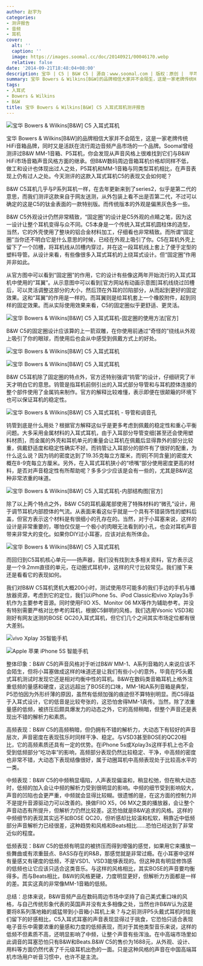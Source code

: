 ```yaml
---
author: 赵宇为
categories:
- 测评报告
- 音频
- 耳机
cover:
  alt: ''
  caption: ''
  image: https://images.soomal.cc/doc/20140921/00046170.webp
  relative: false
date: '2014-09-21T18:48:04+08:00'
description: 宝华 | C5 | B&W C5 | 源自：www.soomal.com | 版权：原创 |  平均/总评分：09.28/464
summary: 宝华 Bowers & Wilkins[B&W]的品牌相信大家并不会陌生，这是一家老牌传统HiFi音箱品牌，同时又是活跃在流行周边音频产品市场的一个品牌。我们曾经测评过B&W的MM-1和P5，它们风格显然已经不是B&W追求的HiFi。而C5这款入耳式耳机的表现会如何呢？
tags:
- 入耳式
- Bowers & Wilkins
- B&W
title: 宝华 Bowers & Wilkins[B&W] C5 入耳式耳机测评报告
---
```


![宝华 Bowers & Wilkins[B&W] C5 入耳式耳机](https://images.soomal.cc/doc/20140810/00044842.webp)



宝华 Bowers & Wilkins[B&W]的品牌相信大家并不会陌生，这是一家老牌传统HiFi音箱品牌，同时又是活跃在流行周边音频产品市场的一个品牌。Soomal曾经测评过B&W MM-1音箱、P5耳机，你会发现从声音风格上很难找到它们与B&W HiFi市场音箱声音风格方面的继承。但B&W数码周边音箱耳机价格却同样不低，做工和设计也体现出过人之处，P5耳机和MM-1音箱与同类型耳机相比，在声音表现上仍有过人之处。今天测评的这款入耳式耳机C5的表现又会如何呢？



B&W C5耳机几乎与P系列耳机一样，在去年更新来到了series2，似乎是第二代的意思，而我们测评这款来自于网友送测，从外包装上看不出是否第二代，不过可以确定的这是C5的钛金表面的一款特别版。而传统版本的外观是偏黑灰色多一些。



B&W C5外观设计仍然非常精致，“固定圈”的设计是C5外观的点睛之笔，因为这一设计让整个耳机变得与众不同。C5本身是一个传统入耳式耳机圆柱体的造型，当然，它的外壳使用了整块的铝合金材料加工，仔细看也非常精致。而所谓“固定圈”当你还不明白它是什么意思的时候，已经在外观上吸引了你。C5在耳机外壳上留下了一个凹槽，将耳机线从凹槽内穿过，并在这一段耳机线上套上了便于定型的塑料导管。从设计来看，有些像很多入耳式耳机的上绕耳式设计。但“固定圈”作用并非如此。



从官方图中可以看到“固定圈”的作用，它的设计有些像这两年开始流行的入耳式耳机中使用的“耳翼”。从示意图中可以看到[官方网站有动画示意图]耳机线绕过凹槽后，可以灵活调整这部分的大小，然后顶在外耳的凹陷部分，从而起到更好的固定效果。这和“耳翼”的作用是一样的。而耳翼则是给耳机套上一个橡胶附件，起到同样的固定效果。而从实际使用效果来看，C5的固定圈似乎更舒适、更灵活。



![宝华 Bowers & Wilkins[B&W] C5 入耳式耳机-固定圈的使用方法[官方]](https://images.soomal.cc/doc/20140921/00046169.webp)



B&W C5的固定圈设计应该算的上一箭双雕，在你使用前通过”奇怪的”绕线从外观上吸引了你的眼球，而使用后也会从中感受到佩戴方式上的好处。



![宝华 Bowers & Wilkins[B&W] C5 入耳式耳机](https://images.soomal.cc/doc/20140810/00044843_01.webp)



![宝华 Bowers & Wilkins[B&W] C5 入耳式耳机](https://images.soomal.cc/doc/20140810/00044844_01.webp)



B&W C5耳机除了固定圈的特点外，官方还特别强调“钨管”的设计，仔细研究了半天才明白它的意思。钨管是指耳机前侧引出的入耳式部分导管和与耳机腔体连接的整个部件使用了金属钨来制作。官方的解释比较难懂，表示即便在很颠簸的环境下也可以保证耳机的稳定性。



![宝华 Bowers & Wilkins[B&W] C5 入耳式耳机 - 导管和调音孔](https://images.soomal.cc/doc/20140810/00044846.webp)



钨管到底是什么用处？根据官方解释这似乎是更多考虑到佩戴的稳定性和重心平衡问题。大多采用金属材料的入耳式耳机，由于入耳部分导管变细[甚至还会使用塑料材质]，而金属的外壳和耳机单元的重量会让耳机在佩戴后显得靠外的部分比较重，佩戴舒适度和稳定性确实不好。而钨管让入耳部分的部件有了很好的配重，为什么这么说？因为钨的密度达到了19.35克每立方厘米，而铜[不同含量]的密度大概在8-9克每立方厘米。另外，在入耳式耳机狭小的“喷嘴”部分使用密度更高的材料，是否对声音稳定性有所帮助呢？多多少少应该是会有一些的，尤其是B&W这种非常浓重的味道。



![宝华 Bowers & Wilkins[B&W] C5 入耳式耳机-内部结构图[官方]](https://images.soomal.cc/doc/20140921/00046168.webp)



除了以上两个特点之外，B&W C5的耳机最尾部使用了特殊材料的“微孔”设计，用于调节耳机内部腔体的气流。从表面来看这似乎就是一个具有不错装饰性的塑料后盖，但官方表示这个材料是有很细小的孔存在的。当然，对于小耳塞来说，这样的设计是非常重要的，哪怕仅仅是一个极小的肉眼无法看到的小孔，也会对耳机声音带来非常大的变化。如果你DIY过小耳塞，应该对此有所体会。



![宝华 Bowers & Wilkins[B&W] C5 入耳式耳机](https://images.soomal.cc/doc/20140810/00044845.webp)



而回归到C5耳机核心单元――扬声器，我们没有找到太多相关资料，官方表示这是一个9.2mm直径的单元，在动圈式耳机中，这样的尺寸比较常见。我们接下来还是看看它的表现如何。



我们对B&W C5耳机煲机大概200小时，测试使用尽可能多的我们手边的手机与播放器资源，考虑到它的定位，我们以iPhone 5s、iPod Classic和vivo Xplay3s手机作为主要参考音源。同时使用FIIO X5、Monitor 06 MX等作为辅助参考。并没有特别需要严格对比参考的耳机，根据C5鲜明的风格，我们选用Vsonic VSD3和刚好有网友送测的BOSE QC20入耳式耳机，但它们几个之间其实市场定位都有很大差别。



![vivo Xplay 3S智能手机](https://images.soomal.cc/doc/20140121/00039805_01.webp)



![Apple 苹果 iPhone 5S 智能手机](https://images.soomal.cc/doc/20131011/00036174_01.webp)



整体印象：B&W C5的声音风格对于听过B&W MM-1、A系列音箱的人来说应该不会陌生，但将小耳塞做成这样的味道还是让我们有些小小的意外，毕竟在P5头戴式耳机测试时发现它还是相对均衡中性的耳机。B&W在数码类音箱耳机上格外注重低频的量感和硬度，这远远超出了BOSE的口味，MM-1和A系列音箱是典型，P5恐怕因为外形纤薄的原因，虽然有低频加强的痕迹但不算特别明显。而C5得益于入耳式设计，它的低音是比较夸张的，这恐怕舍得MM-1真传。当然，除了浓重量感的低频，被挤压后颇具爆发力的动态之外，它的高频稍暗，但整个声音还是表现出不错的解析力和素质。



高频表现：B&W C5的高频稍暗，但仍拥有不错的解析力，大动态下有较好的声音层次，声音密度在表现弦乐时同样干净、稳定。与VSD3甚至BOSE的QC20相比，它的高频素质还具有一定的优势。在iPhone 5s或Xplay3s这样手机上也不会受到低频部分“吃功率”的影响，高频部分表现仍然比较稳定、干净，中高频的密度也非常不错，大动态下表现结像很好，属于动圈耳机中高频表现处于比较高水平的一类。

中频表现：B&W C5的中频稍显塌陷，人声表现偏温和，稍显松弛，但在稍大动态时，低频的加入会让中频的解析力受到很明显的影响。中频的细节受到影响较大，声音的凹陷也会更严重，中频就会显得比较糊。很遗憾的是，在这方面的控制力并不是提升音源驱动力可以改善的。换做FIIO X5，06 MX之类的播放器，会让整个声音动态有所提升，但解析力仍然比较差。这恐怕就是B&W追求的风格。这样的中频细节的表现其实远不如BOSE QC20，但听感却比较温和松软，稍靠近中低频部分声音解析力已经很差，这种趋势和风格和Beats相比……恐怕已经达到了非常近似的程度。

低频表现：B&W C5的低频有明显的被挤压而得到增强的感觉，如果用它来播放一些舞曲或有浓重鼓点、BASS存在的R&B，那感觉就是非常过瘾。在小耳塞中这样有量感又有硬度的低频，不是VSD1、VSD3能够表现的。但这种具有明显修饰感的低频也让它应该只适合这类音乐。与这样的风格相比，其实BOSE的声音要均衡得多。而与Beats相比，B&W的风格更硬，力度明显更好，但解析力方面都是一样的差。其实这真的非常像MM-1音箱的低频。

总结：总体来说，B&W音频产品在数码周边市场中坚持了自己美式重口味的风格，与自己传统形象代表的英国声并没有太多相像之处，当然也许B&W认为这是要将8系列落地箱的威猛带到小音箱小耳机上来？与之前测评P5头戴式耳机时给我们留下的好感相比，C5入耳式耳塞的声音表现显得过于挑食，它恐怕只适合表现电子音乐中需要浓重的量感和力度的低频表现，而对于其他类型音乐来说，这样的低频不但素质不高，还明显影响了中频，让整个声音有些浑浊。在中高端市场里如此调音的耳塞恐怕只有B&W和Beats.B&W C5的售价为1688元，从外观、设计、用料等方面仍然代表了千元级耳机出色的一面。只是这种风格的声音在中国高端耳机市场用户听音习惯中，也许不是主流。